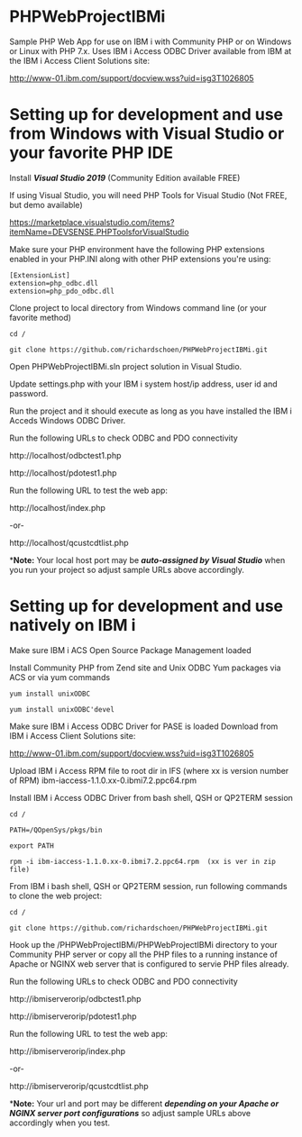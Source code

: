 # PHPWebProjectIBMi
Sample PHP Web App for use on IBM i with Community PHP or on Windows or Linux with PHP 7.x. Uses IBM i Access ODBC Driver available from IBM at the IBM i Access Client Solutions site:

http://www-01.ibm.com/support/docview.wss?uid=isg3T1026805

# Setting up for development and use from Windows with Visual Studio or your favorite PHP IDE
Install ***Visual Studio 2019*** (Community Edition available FREE)

If using Visual Studio, you will need PHP Tools for Visual Studio (Not FREE, but demo available)

https://marketplace.visualstudio.com/items?itemName=DEVSENSE.PHPToolsforVisualStudio

Make sure your PHP environment have the following PHP extensions enabled in your PHP.INI along with other PHP extensions you're using:
```
[ExtensionList]
extension=php_odbc.dll
extension=php_pdo_odbc.dll
```
Clone project to local directory from Windows command line (or your favorite method)
```
cd /

git clone https://github.com/richardschoen/PHPWebProjectIBMi.git
```
Open PHPWebProjectIBMi.sln project solution in Visual Studio.

Update settings.php with your IBM i system host/ip address, user id and password. 

Run the project and it should execute as long as you have installed the IBM i Acceds Windows ODBC Driver.

Run the following URLs to check ODBC and PDO connectivity

http://localhost/odbctest1.php

http://localhost/pdotest1.php

Run the following URL to test the web app:

http://localhost/index.php

-or-

http://localhost/qcustcdtlist.php

***Note:** Your local host port may be ***auto-assigned by Visual Studio*** when you run your project so adjust sample URLs above accordingly.


# Setting up for development and use natively on IBM i
Make sure IBM i ACS Open Source Package Management loaded

Install Community PHP from Zend site and Unix ODBC Yum packages via ACS or via yum commands
```
yum install unixODBC

yum install unixODBC'devel
```
Make sure IBM i Access ODBC Driver for PASE is loaded Download from IBM i Access Client Solutions site:

http://www-01.ibm.com/support/docview.wss?uid=isg3T1026805

Upload IBM i Access RPM file to root dir in IFS (where xx is version number of RPM) ibm-iaccess-1.1.0.xx-0.ibmi7.2.ppc64.rpm

Install IBM i Access ODBC Driver from bash shell, QSH or QP2TERM session
```
cd /

PATH=/QOpenSys/pkgs/bin  

export PATH

rpm -i ibm-iaccess-1.1.0.xx-0.ibmi7.2.ppc64.rpm  (xx is ver in zip file)

```

From IBM i bash shell,  QSH or QP2TERM session, run following commands to clone the web project:
```
cd /

git clone https://github.com/richardschoen/PHPWebProjectIBMi.git
```

Hook up the /PHPWebProjectIBMi/PHPWebProjectIBMi directory to your Community PHP server or copy all the PHP files to a running instance of Apache or NGINX web server that is configured to servie PHP files already.

Run the following URLs to check ODBC and PDO connectivity

http://ibmiserverorip/odbctest1.php

http://ibmiserverorip/pdotest1.php

Run the following URL to test the web app:

http://ibmiserverorip/index.php

-or-

http://ibmiserverorip/qcustcdtlist.php

***Note:** Your url and port may be different  ***depending on your Apache or NGINX server port configurations*** so adjust sample URLs above accordingly when you test.
